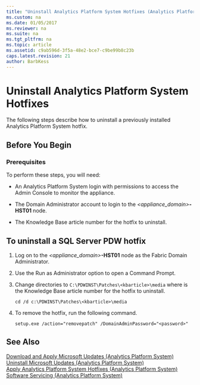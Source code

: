 ```yaml
---
title: "Uninstall Analytics Platform System Hotfixes (Analytics Platform System)"
ms.custom: na
ms.date: 01/05/2017
ms.reviewer: na
ms.suite: na
ms.tgt_pltfrm: na
ms.topic: article
ms.assetid: c9ab596d-3f5a-48e2-bce7-c9be99b8c23b
caps.latest.revision: 21
author: BarbKess
---
```

# Uninstall Analytics Platform System Hotfixes
The following steps describe how to uninstall a previously installed Analytics Platform System hotfix.  
  
## Before You Begin  
  
### Prerequisites  
To perform these steps, you will need:  
  
-   An Analytics Platform System login with permissions to access the Admin Console to monitor the appliance.  
  
-   The Domain Administrator account to login to the *<appliance_domain>***-HST01** node.  
  
-   The Knowledge Base article number for the hotfix to uninstall.  
  
## <a name="HowToUninstallPDW"></a>To uninstall a SQL Server PDW hotfix  
  
1.  Log on to the *<appliance_domain>***-HST01** node as the Fabric Domain Administrator.  
  
2.  Use the Run as Administrator option to open a Command Prompt.  
  
3.  Change directories to `C:\PDWINST\Patches\<kbarticle>\media` where *<kbarticle>* is the Knowledge Base article number for the hotfix to uninstall.  
  
    ```  
    cd /d c:\PDWINST\Patches\<kbarticle>\media  
    ```  
  
4.  To remove the hotfix, run the following command.  
  
    ```  
    setup.exe /action="removepatch" /DomainAdminPassword="<password>"  
    ```  
  
## See Also  
[Download and Apply Microsoft Updates &#40;Analytics Platform System&#41;](download-and-apply-microsoft-updates.md)  
[Uninstall Microsoft Updates &#40;Analytics Platform System&#41;](uninstall-microsoft-updates.md)  
[Apply Analytics Platform System Hotfixes &#40;Analytics Platform System&#41;](apply-analytics-platform-system-hotfixes.md)  
[Software Servicing &#40;Analytics Platform System&#41;](software-servicing.md)  
  
